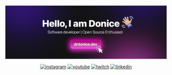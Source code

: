 <a href="https://drdonice.dev/" target="_blank"><img align="center" src="github_banner.jpg"/></a>

<p align="center"> 
  <a href="https://instagram.com/drdonice"><img align="center" src="https://img.shields.io/badge/drdonice-05122A?style=flat&logo=instagram" alt="instagram"/></a>
  <a href="https://twitter.com/drdonice"><img align="center" src="https://img.shields.io/badge/drdonice-05122A?style=flat&logo=twitter" alt="youtube"/></a>
  <a href="https://twitch.com/drdonice"><img align="center" src="https://img.shields.io/badge/drdonice-05122A?style=flat&logo=youtube" alt="twitch"/></a>
   <a href="https://linkedin.com/in/doniceubaru"><img align="center" src="https://img.shields.io/badge/DoniceUbaru-05122A?style=flat&logo=linkedin" alt="linkedin"/></a>
</p>

